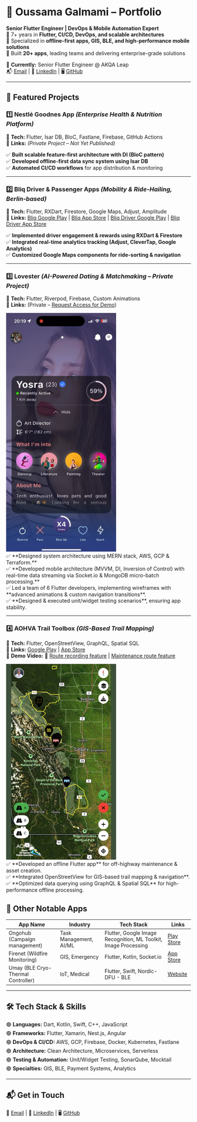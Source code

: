 # 🚀 Oussama Galmami – Portfolio  
**Senior Flutter Engineer | DevOps & Mobile Automation Expert**  
🔹 7+ years in **Flutter, CI/CD, DevOps, and scalable architectures**  
🔹 Specialized in **offline-first apps, GIS, BLE, and high-performance mobile solutions**  
🔹 Built **20+ apps**, leading teams and delivering enterprise-grade solutions  

📍 **Currently:** Senior Flutter Engineer @ AKQA Leap  
📬 [Email](mailto:oussama.galmami@gmail.com) | 🔗 [LinkedIn](https://www.linkedin.com/in/oussama-galmami-769a20108/) | 🖥 [GitHub](https://github.com/ousamagl)  

---

## 🎯 **Featured Projects**  

### **1️⃣ Nestlé Goodnes App** *(Enterprise Health & Nutrition Platform)*  
📱 **Tech:** Flutter, Isar DB, BloC, Fastlane, Firebase, GitHub Actions  
🔗 **Links:** *(Private Project – Not Yet Published)*  

✅ **Built scalable feature-first architecture with DI (BloC pattern)**  
✅ **Developed offline-first data sync system using Isar DB**  
✅ **Automated CI/CD workflows** for app distribution & monitoring  

---

### **2️⃣ Bliq Driver & Passenger Apps** *(Mobility & Ride-Hailing, Berlin-based)*  
📱 **Tech:** Flutter, RXDart, Firestore, Google Maps, Adjust, Amplitude  
🔗 **Links:** [Bliq Google Play](https://play.google.com/store/apps/details?id=ai.bliq.passenger) | [Bliq App Store](https://apps.apple.com/us/app/bliq-compare-save-on-rides/id6448750981?mt=8) | [Bliq Driver Google Play](https://play.google.com/store/apps/details?id=ai.bliq.ride) | [Bliq Driver App Store](https://apps.apple.com/us/app/bliq-driver-earn-more-money/id1481068175?mt=8)

✅ **Implemented driver engagement & rewards using RXDart & Firestore**  
✅ **Integrated real-time analytics tracking (Adjust, CleverTap, Google Analytics)**  
✅ **Customized Google Maps components for ride-sorting & navigation**  

---

### 3️⃣ **Lovester** *(AI-Powered Dating & Matchmaking – Private Project)*
📱 **Tech:** Flutter, Riverpod, Firebase, Custom Animations<br>
🔗 **Links:** (Private – [Request Access for Demo](https://drive.google.com/file/d/1TyIlsRDFzMESUA8WOEa-bif9-m5fCCmY/view?usp=sharing))<br>

<img src="assets/lovester.png" alt="Lovester App Screenshot" width="300"/>
<br>
✅ **Designed system architecture using MERN stack, AWS, GCP & Terraform.**<br>
✅ **Developed mobile architecture (MVVM, DI, Inversion of Control) with real-time data streaming via Socket.io & MongoDB micro-batch processing.**<br>
✅ Led a team of 6 Flutter developers, implementing wireframes with **advanced animations & custom navigation transitions**.<br>
✅ **Designed & executed unit/widget testing scenarios**, ensuring app stability.<br>

---

### 4️⃣ **AOHVA Trail Toolbox** *(GIS-Based Trail Mapping)*
📱 **Tech:** Flutter, OpenStreetView, GraphQL, Spatial SQL<br>
🔗 **Links:** [Google Play](https://play.google.com/store/apps/details?id=com.df.aohva) | [App Store](https://apps.apple.com/ca/app/aohva/id6472849992?platform=iphone)<br>
🎥 **Demo Video:** 🔗 [Route recording feature](https://vimeo.com/1016849583) | [Maintenance route feature](https://vimeo.com/1016849660)<br>

<img src="assets/aohva.png" alt="Aohva App Screenshot" width="300"/>
<br>
✅ **Developed an offline Flutter app** for off-highway maintenance & asset creation.<br>
✅ **Integrated OpenStreetView for GIS-based trail mapping & navigation**.<br>
✅ **Optimized data querying using GraphQL & Spatial SQL** for high-performance offline processing.<br>

## 📌 **Other Notable Apps**  
| **App Name**  | **Industry**  | **Tech Stack**  | **Links**  |  
|--------------|-------------|---------------|-----------|  
| Ongohub (Campaign management) | Task Management, AI/ML | Flutter, Google Image Recognition, ML Toolkit, Image Processing | [Play Store](https://play.google.com/store/apps/details?id=com.df.ongo) |  
| Firenet (Wildfire Monitoring) | GIS, Emergency | Flutter, Kotlin, Socket.io | [App Store](https://apps.apple.com/us/app/alberta-forestry-firenet/id6447320132?platform=iphone) |  
| Umay (BLE Cryo-Thermal Controller) | IoT, Medical | Flutter, Swift, Nordic-DFU - BLE | [Website](https://umay.rest/pages/discover-umay-rest) |  


---

## 🛠 **Tech Stack & Skills**  
🟢 **Languages:** Dart, Kotlin, Swift, C++, JavaScript  
🟢 **Frameworks:** Flutter, Xamarin, Nest.js, Angular  
🟢 **DevOps & CI/CD:** AWS, GCP, Firebase, Docker, Kubernetes, Fastlane  
🟢 **Architecture:** Clean Architecture, Microservices, Serverless  
🟢 **Testing & Automation:** Unit/Widget Testing, SonarQube, Mocktail  
🟢 **Specialties:** GIS, BLE, Payment Systems, Analytics  

---

## 📬 **Get in Touch**  
📩 [Email](mailto:oussama.galmami@gmail.com) | 🔗 [LinkedIn](https://www.linkedin.com/in/oussama-galmami) | 🖥 [GitHub](https://github.com/ousamagl)  
